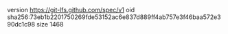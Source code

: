 version https://git-lfs.github.com/spec/v1
oid sha256:73eb1b2201750269fde53152ac6e837d889ff4ab757e3f46baa572e390dc1c98
size 1468
